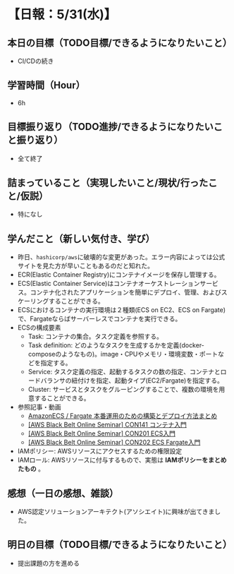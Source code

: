 # 【日報：5/31(水)】
## 本日の目標（TODO目標/できるようになりたいこと）
- CI/CDの続き
## 学習時間（Hour）
- 6h
## 目標振り返り（TODO進捗/できるようになりたいこと振り返り）
- 全て終了
## 詰まっていること（実現したいこと/現状/行ったこと/仮説）
- 特になし
## 学んだこと（新しい気付き、学び）
- 昨日、`hashicorp/aws`に破壊的な変更があった。エラー内容によっては公式サイトを見た方が早いこともあるのだと知れた。
- ECR(Elastic Container Registry)にコンテナイメージを保存し管理する。
- ECS(Elastic Container Service)はコンテナオーケストレーションサービス。コンテナ化されたアプリケーションを簡単にデプロイ、管理、およびスケーリングすることができる。
- ECSにおけるコンテナの実行環境は２種類(ECS on EC2、ECS on Fargate)で、Fargateならばサーバーレスでコンテナを実行できる。
- ECSの構成要素
  - Task: コンテナの集合。タスク定義を参照する。
  - Task definition: どのようなタスクを生成するかを定義(docker-composeのようなもの)。image・CPUやメモリ・環境変数・ポートなどを指定する。
  - Service: タスク定義の指定、起動するタスクの数の指定、コンテナとロードバランサの紐付けを指定、起動タイプ(EC2/Fargate)を指定する。
  - Cluster:  サービスとタスクをグルーピングすることで、複数の環境を用意することができる。
- 参照記事・動画
  - [AmazonECS / Fargate 本番運用のための構築とデプロイ方法まとめ](https://qiita.com/HiromuMasuda0228/items/2170032142ae1c33adcc)
  - [[AWS Black Belt Online Seminar] CON141 コンテナ入門](https://www.youtube.com/watch?v=fUPyxos7Z-k)
  - [[AWS Black Belt Online Seminar] CON201 ECS入門](https://www.youtube.com/watch?v=XAyrpXj4TVA)
  - [[AWS Black Belt Online Seminar] CON202 ECS Fargate入門](https://www.youtube.com/watch?v=5fXwkTgWrjw&list=LL&index=1)
- IAMポリシー: AWSリソースにアクセスするための権限設定
- IAMロール: AWSリソースに付与するもので、実態は **IAMポリシーをまとめたもの** 。
## 感想（一日の感想、雑談）
- AWS認定ソリューションアーキテクト(アソシエイト)に興味が出てきました。
## 明日の目標（TODO目標/できるようになりたいこと）
- 提出課題の方を進める
